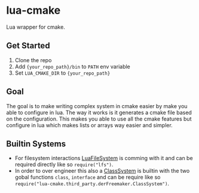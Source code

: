 # lua-cmake
Lua wrapper for cmake.

## Get Started
1. Clone the repo
2. Add `{your_repo_path}/bin` to `PATH` env variable
3. Set `LUA_CMAKE_DIR` to `{your_repo_path}`

## Goal
The goal is to make writing complex system in cmake easier by make you able to configure in lua.
The way it works is it generates a cmake file based on the configuration.
This makes you able to use all the cmake features but configure in lua which makes lists or arrays way easier and simpler.

## Builtin Systems
- For filesystem interactions [LuaFileSystem](https://lunarmodules.github.io/luafilesystem) is comming with it and can be required directly like so `require("lfs")`.
- In order to over engineer this also a [ClassSystem](https://github.com/derFreemaker/Lua-Class-System) is builtin with the two gobal functions `class`, `interface` and can be require like so `require("lua-cmake.third_party.derFreemaker.ClassSystem")`.

